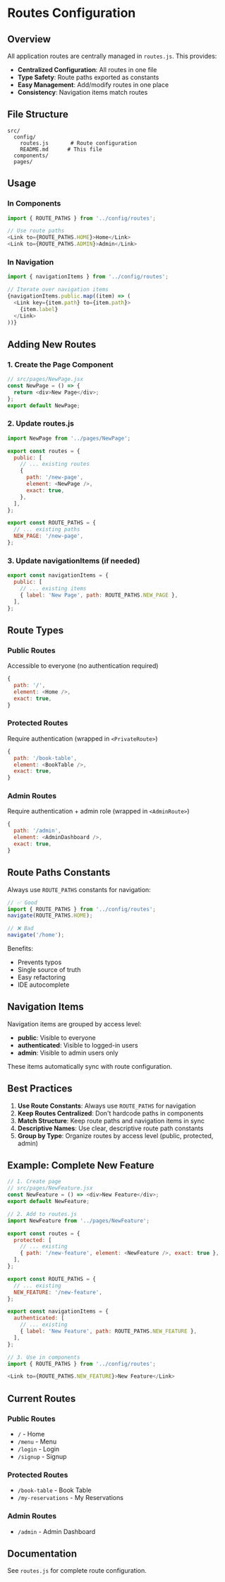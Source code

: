 # Routes Configuration

## Overview

All application routes are centrally managed in `routes.js`. This provides:

- **Centralized Configuration**: All routes in one file
- **Type Safety**: Route paths exported as constants
- **Easy Management**: Add/modify routes in one place
- **Consistency**: Navigation items match routes

## File Structure

```
src/
  config/
    routes.js       # Route configuration
    README.md      # This file
  components/
  pages/
```

## Usage

### In Components

```javascript
import { ROUTE_PATHS } from '../config/routes';

// Use route paths
<Link to={ROUTE_PATHS.HOME}>Home</Link>
<Link to={ROUTE_PATHS.ADMIN}>Admin</Link>
```

### In Navigation

```javascript
import { navigationItems } from '../config/routes';

// Iterate over navigation items
{navigationItems.public.map((item) => (
  <Link key={item.path} to={item.path}>
    {item.label}
  </Link>
))}
```

## Adding New Routes

### 1. Create the Page Component

```javascript
// src/pages/NewPage.jsx
const NewPage = () => {
  return <div>New Page</div>;
};
export default NewPage;
```

### 2. Update routes.js

```javascript
import NewPage from '../pages/NewPage';

export const routes = {
  public: [
    // ... existing routes
    {
      path: '/new-page',
      element: <NewPage />,
      exact: true,
    },
  ],
};

export const ROUTE_PATHS = {
  // ... existing paths
  NEW_PAGE: '/new-page',
};
```

### 3. Update navigationItems (if needed)

```javascript
export const navigationItems = {
  public: [
    // ... existing items
    { label: 'New Page', path: ROUTE_PATHS.NEW_PAGE },
  ],
};
```

## Route Types

### Public Routes
Accessible to everyone (no authentication required)

```javascript
{
  path: '/',
  element: <Home />,
  exact: true,
}
```

### Protected Routes
Require authentication (wrapped in `<PrivateRoute>`)

```javascript
{
  path: '/book-table',
  element: <BookTable />,
  exact: true,
}
```

### Admin Routes
Require authentication + admin role (wrapped in `<AdminRoute>`)

```javascript
{
  path: '/admin',
  element: <AdminDashboard />,
  exact: true,
}
```

## Route Paths Constants

Always use `ROUTE_PATHS` constants for navigation:

```javascript
// ✅ Good
import { ROUTE_PATHS } from '../config/routes';
navigate(ROUTE_PATHS.HOME);

// ❌ Bad
navigate('/home');
```

Benefits:
- Prevents typos
- Single source of truth
- Easy refactoring
- IDE autocomplete

## Navigation Items

Navigation items are grouped by access level:

- **public**: Visible to everyone
- **authenticated**: Visible to logged-in users
- **admin**: Visible to admin users only

These items automatically sync with route configuration.

## Best Practices

1. **Use Route Constants**: Always use `ROUTE_PATHS` for navigation
2. **Keep Routes Centralized**: Don't hardcode paths in components
3. **Match Structure**: Keep route paths and navigation items in sync
4. **Descriptive Names**: Use clear, descriptive route path constants
5. **Group by Type**: Organize routes by access level (public, protected, admin)

## Example: Complete New Feature

```javascript
// 1. Create page
// src/pages/NewFeature.jsx
const NewFeature = () => <div>New Feature</div>;
export default NewFeature;

// 2. Add to routes.js
import NewFeature from '../pages/NewFeature';

export const routes = {
  protected: [
    // ... existing
    { path: '/new-feature', element: <NewFeature />, exact: true },
  ],
};

export const ROUTE_PATHS = {
  // ... existing
  NEW_FEATURE: '/new-feature',
};

export const navigationItems = {
  authenticated: [
    // ... existing
    { label: 'New Feature', path: ROUTE_PATHS.NEW_FEATURE },
  ],
};

// 3. Use in components
import { ROUTE_PATHS } from '../config/routes';

<Link to={ROUTE_PATHS.NEW_FEATURE}>New Feature</Link>
```

## Current Routes

### Public Routes
- `/` - Home
- `/menu` - Menu
- `/login` - Login
- `/signup` - Signup

### Protected Routes
- `/book-table` - Book Table
- `/my-reservations` - My Reservations

### Admin Routes
- `/admin` - Admin Dashboard

## Documentation

See `routes.js` for complete route configuration.

